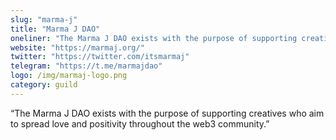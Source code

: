```yaml
---
slug: "marma-j"
title: "Marma J DAO"
oneliner: "The Marma J DAO exists with the purpose of supporting creatives who aim to spread love and positivity throughout the web3 community."
website: "https://marmaj.org/"
twitter: "https://twitter.com/itsmarmaj"
telegram: "https://t.me/marmajdao"
logo: /img/marmaj-logo.png
category: guild
---
```


“The Marma J DAO exists with the purpose of supporting creatives who aim to spread love and positivity throughout the web3 community.”

